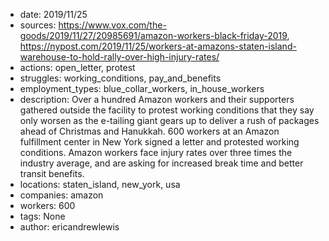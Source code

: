 - date: 2019/11/25
- sources: https://www.vox.com/the-goods/2019/11/27/20985691/amazon-workers-black-friday-2019, https://nypost.com/2019/11/25/workers-at-amazons-staten-island-warehouse-to-hold-rally-over-high-injury-rates/
- actions: open_letter, protest
- struggles: working_conditions, pay_and_benefits
- employment_types: blue_collar_workers, in_house_workers
- description: Over a hundred Amazon workers and their supporters gathered outside the facility to protest working conditions that they say only worsen as the e-tailing giant gears up to deliver a rush of packages ahead of Christmas and Hanukkah. 600 workers at an Amazon fulfillment center in New York signed a letter and protested working conditions. Amazon workers face injury rates over three times the industry average, and are asking for increased break time and better transit benefits.
- locations: staten_island, new_york, usa
- companies: amazon
- workers: 600
- tags: None
- author: ericandrewlewis
